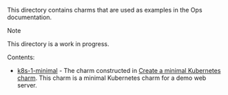 This directory contains charms that are used as examples in the Ops documentation.

> [!NOTE]  
> This directory is a work in progress.

Contents:

- [k8s-1-minimal](k8s-1-minimal) - The charm constructed in [Create a minimal Kubernetes charm](https://ops.readthedocs.io/en/latest/tutorial/from-zero-to-hero-write-your-first-kubernetes-charm/create-a-minimal-kubernetes-charm.html). This charm is a minimal Kubernetes charm for a demo web server.